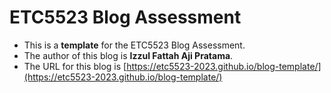 
# ETC5523 Blog Assessment

* This is a **template** for the ETC5523 Blog Assessment. 
* The author of this blog is **Izzul Fattah Aji Pratama**.
* The URL for this blog is [https://etc5523-2023.github.io/blog-template/](https://etc5523-2023.github.io/blog-template/)
